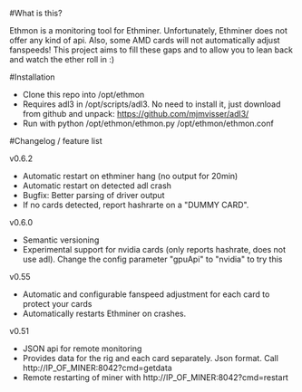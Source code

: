 #What is this?

Ethmon is a monitoring tool for Ethminer. Unfortunately, Ethminer does not offer any kind of api. Also, some AMD cards will not automatically adjust fanspeeds! This project aims to fill these gaps and to allow you to lean back and watch the ether roll in :)


#Installation

* Clone this repo into /opt/ethmon
* Requires adl3 in /opt/scripts/adl3. No need to install it, just download from github and unpack: https://github.com/mjmvisser/adl3/
* Run with python /opt/ethmon/ethmon.py /opt/ethmon/ethmon.conf


#Changelog / feature list

v0.6.2
* Automatic restart on ethminer hang (no output for 20min)
* Automatic restart on detected adl crash
* Bugfix: Better parsing of driver output
* If no cards detected, report hashrarte on a "DUMMY CARD". 

v0.6.0
* Semantic versioning
* Experimental support for nvidia cards (only reports hashrate, does not use adl). Change the config parameter "gpuApi" to "nvidia" to try this

v0.55
* Automatic and configurable fanspeed adjustment for each card to protect your cards
* Automatically restarts Ethminer on crashes.

v0.51
* JSON api for remote monitoring
* Provides data for the rig and each card separately. Json format. Call http://IP_OF_MINER:8042?cmd=getdata
* Remote restarting of miner with http://IP_OF_MINER:8042?cmd=restart